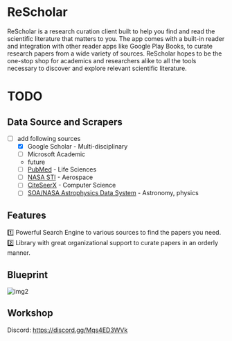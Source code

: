 # ReScholar
ReScholar is a research curation client built to help you find and read the scientific literature that matters to you. 
The app comes with a built-in reader and integration with other reader apps like Google Play Books, to curate research papers from a wide variety of sources. ReScholar hopes to be the one-stop shop for academics and researchers alike to all the tools necessary to discover and explore relevant scientific literature.

# TODO

## Data Source and Scrapers
 - [ ] add following sources
     - [x] Google Scholar - Multi-disciplinary
     - [ ] Microsoft Academic
     - future
     - [ ] [PubMed](http://www.ncbi.nlm.nih.gov/pubmed/) - Life Sciences
     - [ ] [NASA STI](www.sti.nasa.gov/STI-public-homepage.html) - Aerospace
     - [ ] [CiteSeerX](https://citeseerx.ist.psu.edu) - Computer Science
     - [ ] [SOA/NASA Astrophysics Data System](adswww.harvard.edu/) - Astronomy, physics

## Features  
:one: Powerful Search Engine to various sources to find the papers you need.  
:two: Library with great organizational support to curate papers in an orderly manner.  

## Blueprint
![img2](https://github.com/pranavAbe/ReScholar/blob/main/rescholar.drawio.svg)

## Workshop
Discord: https://discord.gg/Mqs4ED3WVk

